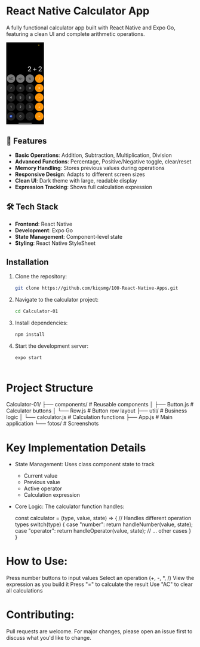 # React Native Calculator App

A fully functional calculator app built with React Native and Expo Go, featuring a clean UI and complete arithmetic operations.

<img width="20%" src="https://raw.githubusercontent.com/kiqsmg/100-React-Native-Apps/main/Calculator-01/fotos/calculator.jpeg">



## 🌟 Features
 - **Basic Operations**: Addition, Subtraction, Multiplication, Division
- **Advanced Functions**: Percentage, Positive/Negative toggle, clear/reset
- **Memory Handling**: Stores previous values during operations
- **Responsive Design**: Adapts to different screen sizes
- **Clean UI**: Dark theme with large, readable display
- **Expression Tracking**: Shows full calculation expression



## 🛠️ Tech Stack
- **Frontend**: React Native
- **Development**: Expo Go
- **State Management**: Component-level state
- **Styling**: React Native StyleSheet



## Installation

1. Clone the repository:
   ```bash
   git clone https://github.com/kiqsmg/100-React-Native-Apps.git

2. Navigate to the calculator project:
   ```bash
   cd Calculator-01

3. Install dependencies:
   ```bash
   npm install

4. Start the development server:
   ```bash
   expo start



# Project Structure

Calculator-01/
├── components/        # Reusable components
│   ├── Button.js     # Calculator buttons
│   └── Row.js        # Button row layout
├── util/             # Business logic
│   └── calculator.js # Calculation functions
├── App.js            # Main application
└── fotos/            # Screenshots



# Key Implementation Details
- State Management: Uses class component state to track
   - Current value
   - Previous value
   - Active operator
   - Calculation expression
- Core Logic: The calculator function handles:
  
  const calculator = (type, value, state) => {
  // Handles different operation types
  switch(type) {
    case "number": return handleNumber(value, state);
    case "operator": return handleOperator(value, state);
    // ... other cases
  }
}



# How to Use:

Press number buttons to input values
Select an operation (+, -, *, /)
View the expression as you build it
Press "=" to calculate the result
Use "AC" to clear all calculations



# Contributing:

Pull requests are welcome. For major changes, please open an issue first to discuss what you'd like to change.
